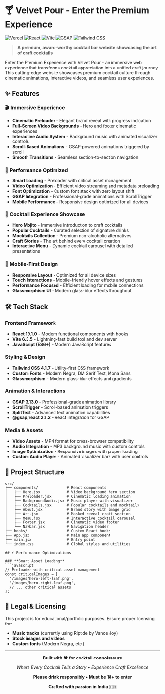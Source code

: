 # 🍸 Velvet Pour - Enter the Premium Experience

[![Vercel](https://img.shields.io/badge/Deployed%20on-Vercel-black?logo=vercel)](https://your-deployment-url.vercel.app/)
[![React](https://img.shields.io/badge/React-19.1.0-blue?logo=react)](https://reactjs.org/)
[![Vite](https://img.shields.io/badge/Vite-6.3.5-646CFF?logo=vite)](https://vitejs.dev/)
[![GSAP](https://img.shields.io/badge/GSAP-3.13.0-88CE02?logo=greensock)](https://greensock.com/)
[![Tailwind CSS](https://img.shields.io/badge/Tailwind-4.1.7-06B6D4?logo=tailwindcss)](https://tailwindcss.com/)

> **A premium, award-worthy cocktail bar website showcasing the art of craft cocktails**

Enter the Premium Experience with Velvet Pour - an immersive web experience that transforms cocktail appreciation into a unified craft journey. This cutting-edge website showcases premium cocktail culture through cinematic animations, interactive videos, and seamless user experiences.

## ✨ Features

### 🎬 **Immersive Experience**
- **Cinematic Preloader** - Elegant brand reveal with progress indication
- **Full-Screen Video Backgrounds** - Hero and footer cinematic experiences
- **Interactive Audio System** - Background music with animated visualizer controls
- **Scroll-Based Animations** - GSAP-powered animations triggered by scroll
- **Smooth Transitions** - Seamless section-to-section navigation

### 🚀 **Performance Optimized**
- **Smart Loading** - Preloader with critical asset management
- **Video Optimization** - Efficient video streaming and metadata preloading
- **Font Optimization** - Custom font stack with zero layout shift
- **GSAP Integration** - Professional-grade animations with ScrollTrigger
- **Mobile Performance** - Responsive design optimized for all devices

### 🍹 **Cocktail Experience Showcase**
- **Hero Mojito** - Immersive introduction to craft cocktails
- **Popular Cocktails** - Curated selection of signature drinks
- **Mocktails Collection** - Premium non-alcoholic alternatives
- **Craft Stories** - The art behind every cocktail creation
- **Interactive Menu** - Dynamic cocktail carousel with detailed presentations

### 📱 **Mobile-First Design**
- **Responsive Layout** - Optimized for all device sizes
- **Touch Interactions** - Mobile-friendly hover effects and gestures
- **Performance Focused** - Efficient loading for mobile connections
- **Glassmorphism UI** - Modern glass-blur effects throughout

## 🛠 Tech Stack

### **Frontend Framework**
- **React 19.1.0** - Modern functional components with hooks
- **Vite 6.3.5** - Lightning-fast build tool and dev server
- **JavaScript (ES6+)** - Modern JavaScript features

### **Styling & Design**
- **Tailwind CSS 4.1.7** - Utility-first CSS framework
- **Custom Fonts** - Modern Negra, DM Serif Text, Mona Sans
- **Glassmorphism** - Modern glass-blur effects and gradients

### **Animation & Interactions**
- **GSAP 3.13.0** - Professional-grade animation library
- **ScrollTrigger** - Scroll-based animation triggers
- **SplitText** - Advanced text animation capabilities
- **@gsap/react 2.1.2** - React integration for GSAP

### **Media & Assets**
- **Video Assets** - MP4 format for cross-browser compatibility
- **Audio Integration** - MP3 background music with custom controls
- **Image Optimization** - Responsive images with proper loading
- **Custom Audio Player** - Animated visualizer bars with user controls


## 📁 Project Structure

```
src/
├── components/             # React components
│   ├── Hero.jsx            # Video background hero section
│   ├── Preloader.jsx       # Cinematic loading animation
│   ├── BackgroundAudio.jsx # Music player with visualizer
│   ├── Cocktails.jsx       # Popular cocktails and mocktails
│   ├── About.jsx           # Brand story with image grid
│   ├── Art.jsx             # Masked reveal craft section
│   ├── Menu.jsx            # Interactive cocktail carousel
│   ├── Footer.jsx          # Cinematic video footer
│   └── Navbar.jsx          # Navigation header
├── hooks/                  # Custom React hooks
├── App.jsx                 # Main app component
├── main.jsx                # Entry point
└── index.css               # Global styles and utilities

## ⚡ Performance Optimizations

### **Smart Asset Loading**
```javascript
// Preloader with critical asset management
const criticalImages = [
  '/images/hero-left-leaf.png',
  '/images/hero-right-leaf.png',
  // ... other critical assets
];
```


## 📄 Legal & Licensing

This project is for educational/portfolio purposes. Ensure proper licensing for:
- **Music tracks** (currently using Riptide by Vance Joy)
- **Stock images and videos** 
- **Custom fonts** (Modern Negra, etc.)

---

<div align="center">

**Built with ❤️ for cocktail connoisseurs**

*Where Every Cocktail Tells a Story • Experience Craft Excellence*

**Please drink responsibly • Must be 18+ to enter**

**Crafted with passion in India** 🇮🇳

</div>
